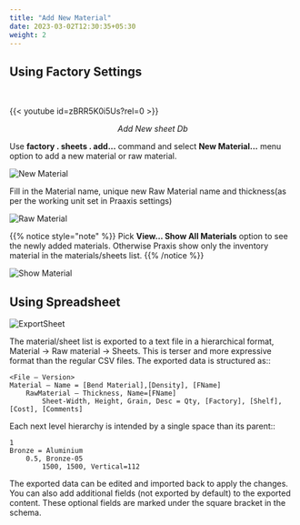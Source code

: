 ```yaml
---
title: "Add New Material"
date: 2023-03-02T12:30:35+05:30
weight: 2
---
```


Using Factory Settings
----------------------

<!--<div style="text-align: center">{{< video src="/videos/6. Factory Settings/6.2 Add New Material/sheetDb.mp4" type="video/mp4" >}}</div>-->

&nbsp;
&nbsp;

{{< youtube id=zBRR5K0i5Us?rel=0 >}}

*<div style="text-align: center">Add New sheet Db</div>*


Use **factory . sheets . add...** command and select **New Material...** menu option to add a new material or raw material.

![New Material](/images/NewMaterial.png)

Fill in the Material name, unique new Raw Material name and thickness(as per the working unit set in Praaxis settings)

![Raw Material](/images/NewRawmaterial.png)

{{% notice style="note" %}}
Pick **View... Show All Materials** option to  see the newly added materials. Otherwise Praxis show only the inventory material in the materials/sheets list.
{{% /notice %}}

![Show Material](/images/ShowMaterials.png)

Using Spreadsheet
-----------------

![ExportSheet](/images/ExportSheet.png)

The material/sheet list is exported to a text file in a hierarchical format, Material → Raw material → Sheets. This is terser and more expressive format than the regular CSV files. The exported data is structured as::

    <File – Version>
    Material – Name = [Bend Material],[Density], [FName]
        RawMaterial – Thickness, Name=[FName]
            Sheet-Width, Height, Grain, Desc = Qty, [Factory], [Shelf], [Cost], [Comments]

Each next level hierarchy is intended by a single space than its parent::

    1
    Bronze = Aluminium
        0.5, Bronze-05
            1500, 1500, Vertical=112

The exported data can be edited and imported back to apply the changes. You can also add additional fields (not exported by default) to the exported content. These optional fields are marked under the square bracket in the schema.

